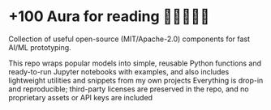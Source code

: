 # +100 Aura for reading 🗿🤫🧏‍♂️🥶

Collection of useful open-source (MIT/Apache-2.0) components for fast AI/ML prototyping. 

This repo wraps popular models into simple, reusable Python functions and ready-to-run Jupyter notebooks with examples, and also includes lightweight utilities and snippets from my own projects Everything is drop-in and reproducible; third-party licenses are preserved in the repo, and no proprietary assets or API keys are included
